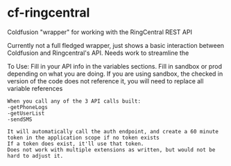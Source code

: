 # cf-ringcentral
Coldfusion "wrapper" for working with the RingCentral REST API

Currently not a full fledged wrapper, just shows a basic interaction between Coldfusion and Ringcentral's API.
Needs work to streamline the 

To Use:
	Fill in your API info in the variables sections.
	Fill in sandbox or prod depending on what you are doing.
	If you are using sandbox, the checked in version of the code does not reference it, you will need to replace all variable references
	
	When you call any of the 3 API calls built:
	-getPhoneLogs
	-getUserList
	-sendSMS
	
	It will automatically call the auth endpoint, and create a 60 minute token in the application scope if no token exists
	If a token does exist, it'll use that token.
	Does not work with multiple extensions as written, but would not be hard to adjust it.